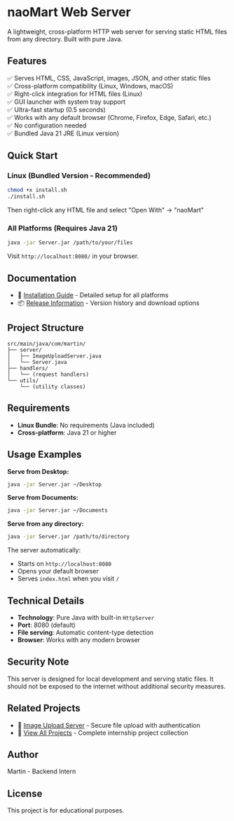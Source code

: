 # naoMart Web Server

A lightweight, cross-platform HTTP web server for serving static HTML files from any directory. Built with pure Java.

## Features

✅ Serves HTML, CSS, JavaScript, images, JSON, and other static files  
✅ Cross-platform compatibility (Linux, Windows, macOS)  
✅ Right-click integration for HTML files (Linux)  
✅ GUI launcher with system tray support  
✅ Ultra-fast startup (0.5 seconds)  
✅ Works with any default browser (Chrome, Firefox, Edge, Safari, etc.)  
✅ No configuration needed  
✅ Bundled Java 21 JRE (Linux version)

## Quick Start

### Linux (Bundled Version - Recommended)
```bash
chmod +x install.sh
./install.sh
```

Then right-click any HTML file and select "Open With" → "naoMart"

### All Platforms (Requires Java 21)
```bash
java -jar Server.jar /path/to/your/files
```

Visit `http://localhost:8080/` in your browser.

## Documentation

- 📖 [Installation Guide](INSTALL.md) - Detailed setup for all platforms
- 📦 [Release Information](README-RELEASES.md) - Version history and download options

## Project Structure
```
src/main/java/com/martin/
├── server/
│   ├── ImageUploadServer.java
│   └── Server.java
├── handlers/
│   └── (request handlers)
└── utils/
    └── (utility classes)
```

## Requirements

- **Linux Bundle**: No requirements (Java included)
- **Cross-platform**: Java 21 or higher

## Usage Examples

**Serve from Desktop:**
```bash
java -jar Server.jar ~/Desktop
```

**Serve from Documents:**
```bash
java -jar Server.jar ~/Documents
```

**Serve from any directory:**
```bash
java -jar Server.jar /path/to/directory
```

The server automatically:
- Starts on `http://localhost:8080`
- Opens your default browser
- Serves `index.html` when you visit `/`

## Technical Details

- **Technology**: Pure Java with built-in `HttpServer`
- **Port**: 8080 (default)
- **File serving**: Automatic content-type detection
- **Browser**: Works with any modern browser

## Security Note

This server is designed for local development and serving static files. It should not be exposed to the internet without additional security measures.

## Related Projects

- 📁 [Image Upload Server](../Project2-ImageUploader) - Secure file upload with authentication
- 📁 [View All Projects](../) - Complete internship project collection

## Author

Martin - Backend Intern

## License

This project is for educational purposes.
